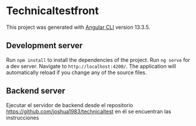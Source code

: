 # Technicaltestfront

This project was generated with [Angular CLI](https://github.com/angular/angular-cli) version 13.3.5.

## Development server

Run `npm install` to install the dependencies of the project.
Run `ng serve` for a dev server. Navigate to `http://localhost:4200/`. The application will automatically reload if you change any of the source files.

## Backend server

Ejecutar el servidor de backend desde el repositorio https://github.com/joshua1983/technicaltest en él se encuentran las instrucciones
